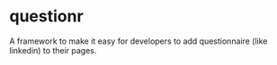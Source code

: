 questionr
=========

A framework to make it easy for developers to add questionnaire (like linkedin) to their pages.
